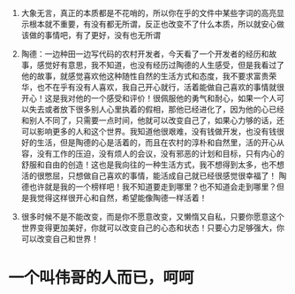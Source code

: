 1. 大象无言，真正的本质都是不花哨的，所以你在乎的文件中某些字词的高亮显示根本就不重要，有没有都无所谓，反正也改变不了什么本质，所以就安心做该做的事情吧，有了更好，没有也无所谓

2. 陶德：一边种田一边写代码的农村开发者，今天看了一个开发者的经历和故事，感觉好有意思，我不知道，也没有经历过陶德的人生感受，但是我看过了他的故事，就感觉喜欢他这种随性自然的生活方式和态度，我不要求富贵荣华，也不在乎有没有人喜欢，我自己开心就行，活着能做自己喜欢的事情就很开心！这是我对他的一个感受和评价！很佩服他的勇气和耐心，如果一个人可以失去或者放下很多别人心里执着的假相，那他已经进化了，因为他的心已经和别人不同了，只需要一点时间，他就可以改变自己了，如果心力够的话，还可以影响更多的人和这个世界。我知道他很艰难，没有钱做开发，也没有钱很好的生活，但是陶德的心是活着的，而且在农村的淳朴和自然里，活的开心从容，没有工作的压迫，没有烦人的会议，没有邪恶的计划和目标，只有内心的舒服和自由的创造！这也是我向往的一种生活方式，我不想得到太多，也不想活的很憋屈，只想做自己喜欢的事情，能活成自己就已经很感觉很幸福了！ 陶德也许就是我的一个榜样吧！我不知道要走到哪里？也不知道会走到哪里？但是我觉得这样很开心和自然，希望能像陶德一样活着！

3. 很多时候不是不能改变，而是你不愿意改变，又懒惰又自私，只要你愿意这个世界变得更加美好，你就可以改变自己的心态和状态！只要心力足够强大，你可以改变自己和世界！

# 一个叫伟哥的人而已，呵呵
